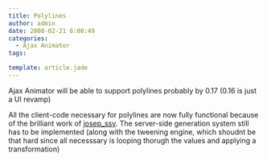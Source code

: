 ```yaml
---
title: Polylines
author: admin
date: 2008-02-21 6:08:49
categories:
  - Ajax Animator
tags: 

template: article.jade
---
```


Ajax Animator will be able to support polylines probably by 0.17 (0.16 is just a UI revamp)

All the client-code necessary for polylines are now fully functional because of the brilliant work of [josep_ssv](../../profile.php?lookup=79). The server-side generation system still has to be implemented (along with the tweening engine, which shoudnt be that hard since all necesssary is looping thorugh the values and applying a transformation)
